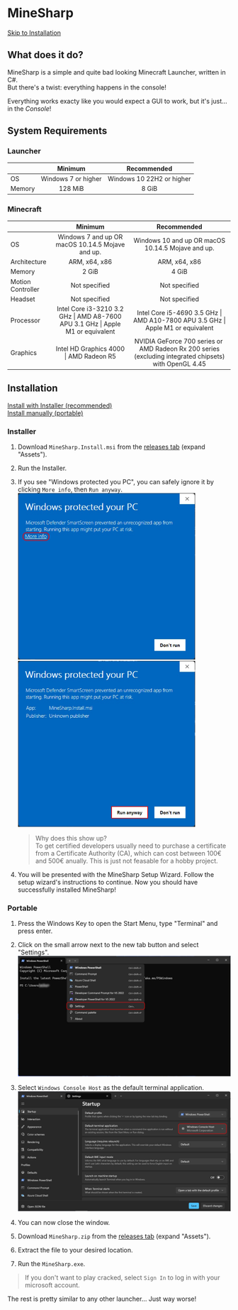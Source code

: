 # MineSharp

[Skip to Installation](#installation)

## What does it do?

MineSharp is a simple and quite bad looking Minecraft Launcher, written in C#.\
But there's a twist: everything happens in the console!

Everything works exacty like you would expect a GUI to work, but it's just... in the _Console_!

## System Requirements

### Launcher

|        |       Minimum       |        Recommended        |
| :----- | :-----------------: | :-----------------------: |
| OS     | Windows 7 or higher | Windows 10 22H2 or higher |
| Memory |       128 MiB       |           8 GiB           |

### Minecraft

|                   |                                     Minimum                                     |                                               Recommended                                               |
| :---------------- | :-----------------------------------------------------------------------------: | :-----------------------------------------------------------------------------------------------------: |
| OS                |                Windows 7 and up OR macOS 10.14.5 Mojave and up.                 |                            Windows 10 and up OR macOS 10.14.5 Mojave and up.                            |
| Architecture      |                                  ARM, x64, x86                                  |                                              ARM, x64, x86                                              |
| Memory            |                                      2 GiB                                      |                                                  4 GiB                                                  |
| Motion Controller |                                  Not specified                                  |                                              Not specified                                              |
| Headset           |                                  Not specified                                  |                                              Not specified                                              |
| Processor         | Intel Core i3-3210 3.2 GHz \| AMD A8-7600 APU 3.1 GHz \| Apple M1 or equivalent |            Intel Core i5-4690 3.5 GHz \| AMD A10-7800 APU 3.5 GHz \| Apple M1 or equivalent             |
| Graphics          |                     Intel HD Graphics 4000 \| AMD Radeon R5                     | NVIDIA GeForce 700 series or  AMD Radeon Rx 200 series (excluding integrated chipsets) with OpenGL 4.45 |

## Installation

[Install with Installer (recommended)](#installer)<br>
[Install manually (portable)](#portable)

### Installer

1. Download `MineSharp.Install.msi` from the [releases tab](https://github.com/immortal640/MineSharp/releases) (expand "Assets").

2. Run the Installer.

3. If you see "Windows protected you PC", you can safely ignore it by clicking `More info`, then `Run anyway`.<br>
   <img src="images/installation/windows-protected-your-pc-more-info.jpg" alt="Windows protected your PC - More info" style="width: 400px;">
   <img src="images/installation/windows-protected-your-pc-run-anyway.jpg" alt="Windows protected your PC - Run anyway" style="width: 400px;">
   > Why does this show up?<br>
   > To get certified developers usually need to purchase a certificate from a Certificate Authority (CA), which can cost between 100€ and 500€ anually. This is just not feasable for a hobby project.

4. You will be presented with the MineSharp Setup Wizard. Follow the setup wizard's instructions to continue. Now you should have successfully installed MineSharp!

### Portable

1. Press the Windows Key to open the Start Menu, type "Terminal" and press enter.

2. Click on the small arrow next to the new tab button and select "Settings".
   ![Terminal Open Settings](images/installation/terminal-open-settings.jpg)

3. Select `Windows Console Host` as the default terminal application.
   ![Terminal Settings Default Terminal Application](images/installation/terminal-settings-default-terminal-application.jpg)

4. You can now close the window.

5. Download `MineSharp.zip` from the [releases tab](https://github.com/immortal640/MineSharp/releases) (expand "Assets").

6. Extract the file to your desired location.

7. Run the `MineSharp.exe`.

> If you don't want to play cracked, select `Sign In` to log in with your microsoft account.

The rest is pretty similar to any other launcher... Just way worse!
